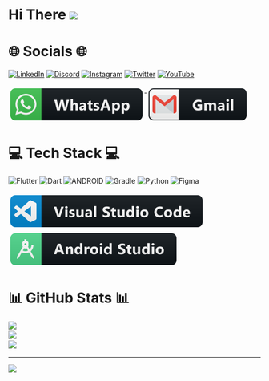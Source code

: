 # Hi There <img src="https://img.icons8.com/color/48/null/man-raising-hand-icon.png"/>

# 🌐 Socials 🌐

[![LinkedIn](https://img.shields.io/badge/LinkedIn-%230077B5.svg?logo=linkedin&logoColor=white)](https://www.linkedin.com/in/parasshenmare) 
[![Discord](https://img.shields.io/badge/Discord-%237289DA.svg?logo=discord&logoColor=white)](https://discord.gg/YKjrPUU3)
[![Instagram](https://img.shields.io/badge/Instagram-%23E4405F.svg?logo=Instagram&logoColor=white)](https://www.instagram.com/paras_shenmare)
[![Twitter](https://img.shields.io/badge/Twitter-%231DA1F2.svg?logo=Twitter&logoColor=white)](https://twitter.com/paras_shenmare)
[![YouTube](https://img.shields.io/badge/YouTube-%23FF0000.svg?logo=YouTube&logoColor=white)](https://www.youtube.com/@parasshenmare)

<p align="left">
  <a href="https://wa.me/918830620995">
    <img src="https://github.com/MikeCodesDotNET/ColoredBadges/raw/master/svg/social/whatsapp.svg" alt="whatsapp" style="vertical-align:top; margin:6px 4px">
  </a>
  <a href="https://mail.google.com/mail/?view=cm&source=mailto&to=shenmareparas@gmail.com">
    <img src="https://github.com/MikeCodesDotNET/ColoredBadges/raw/master/svg/social/gmail.svg" alt="gmail" style="vertical-align:top; margin:6px 4px">
  </a>
</p>

# 💻 Tech Stack 💻

![Flutter](https://img.shields.io/badge/Flutter-%2302569B.svg?style=for-the-badge&logo=Flutter&logoColor=white)
![Dart](https://img.shields.io/badge/dart-%230175C2.svg?style=for-the-badge&logo=dart&logoColor=white)
![ANDROID](https://img.shields.io/badge/android-%2320232a.svg?style=for-the-badge&logo=android&logoColor=%a4c639)
![Gradle](https://img.shields.io/badge/Gradle-02303A.svg?style=for-the-badge&logo=Gradle&logoColor=white)
![Python](https://img.shields.io/badge/python-3670A0?style=for-the-badge&logo=python&logoColor=ffdd54)
![Figma](https://img.shields.io/badge/figma-%23F24E1E.svg?style=for-the-badge&logo=figma&logoColor=white)

<p align="left">
  <a href="#">
    <img src="https://github.com/MikeCodesDotNET/ColoredBadges/raw/master/svg/dev/tools/visualstudio_code.svg" alt="visualstudio_code" style="vertical-align:top; margin:6px 4px">
  </a>
  <a href="#">
    <img src="https://github.com/MikeCodesDotNET/ColoredBadges/raw/master/svg/dev/tools/android_studio.svg" alt="android_studio" style="vertical-align:top; margin:6px 4px">
  </a>
</p>

# 📊 GitHub Stats 📊
![](https://github-readme-stats.vercel.app/api?username=shenmareparas&theme=dark&hide_border=false&include_all_commits=true&count_private=true)<br/>
![](https://github-readme-streak-stats.herokuapp.com/?user=shenmareparas&theme=dark&hide_border=false)<br/>
![](https://github-readme-stats.vercel.app/api/top-langs/?username=shenmareparas&theme=dark&hide_border=false&include_all_commits=true&count_private=true&layout=compact)

---
[![](https://visitcount.itsvg.in/api?id=shenmareparas&icon=0&color=0)](https://visitcount.itsvg.in)

<!-- Proudly created with GPRM ( https://gprm.itsvg.in ) -->
